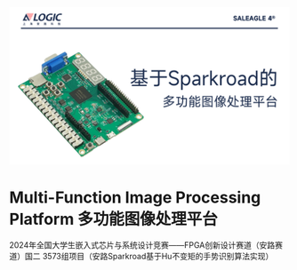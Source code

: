 ![pic](/images/banner.PNG)
# Multi-Function Image Processing Platform 多功能图像处理平台
2024年全国大学生嵌入式芯片与系统设计竞赛——FPGA创新设计赛道（安路赛道）国二 3573组项目（安路Sparkroad基于Hu不变矩的手势识别算法实现）
